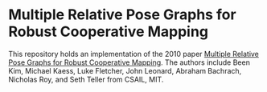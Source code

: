 # Multiple Relative Pose Graphs for Robust Cooperative Mapping

This repository holds an implementation of the 2010 paper [Multiple Relative Pose Graphs for Robust Cooperative Mapping](http://ieeexplore.ieee.org/stamp/stamp.jsp?arnumber=5509154&tag=1). The authors include Been Kim, Michael Kaess, Luke Fletcher, John Leonard, Abraham Bachrach, Nicholas Roy, and Seth Teller from CSAIL, MIT.
